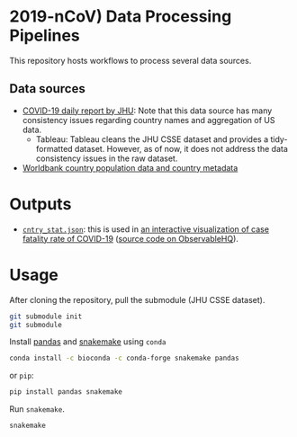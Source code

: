 # 2019-nCoV) Data Processing Pipelines

This repository hosts workflows to process several data sources. 

## Data sources

- [COVID-19 daily report by JHU](https://github.com/CSSEGISandData/COVID-19): Note that this data source has many consistency issues regarding country names and aggregation of US data. 
  - Tableau: Tableau cleans the JHU CSSE dataset and provides a tidy-formatted dataset. However, as of now, it does not address the data consistency issues in the raw dataset. 
- [Worldbank country population data and country metadata](https://data.worldbank.org/indicator/SP.POP.TOTL)

# Outputs

- [`cntry_stat.json`](https://github.com/yy/covid19-data/blob/master/output/cntry_stat.json): this is used in [an interactive visualization of case fatality rate of COVID-19](http://yyahn.com/covid19) ([source code on ObservableHQ](https://observablehq.com/@yy/covid-19-fatality-rate)).


# Usage

After cloning the repository, pull the submodule (JHU CSSE dataset). 

```sh
git submodule init
git submodule
```

Install [pandas](https://pandas.pydata.org/) and [snakemake](https://snakemake.readthedocs.io/en/stable/) using `conda` 

```sh
conda install -c bioconda -c conda-forge snakemake pandas
```

or `pip`:

```sh
pip install pandas snakemake
```

Run `snakemake`.

```sh
snakemake
```
